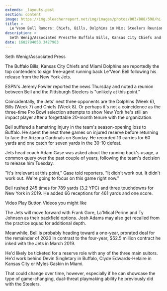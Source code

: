 ```yaml
--- 
extends: _layouts.post 
section: content 
image: https://img.bleacherreport.net/img/images/photos/003/888/598/hi-res-9706da7aba4f40f742a037fc924bf588_crop_exact.jpg?w=1200&h=1200&q=75 
title: > 
  Le'Veon Bell Rumors: Chiefs, Bills, Dolphins in Mix; Steelers Reunion 'Unlikely' 
description: > 
  Seth Wenig/Associated PressThe Buffalo Bills, Kansas City Chiefs and Miami Dolphins are reportedly the top contenders to sign free-agent running back Le'Veon Bell following his release from the New York Jets.ESPN's Jeremy Fowler reported the news Thursday and noted a reunion between Bell and the Pittsburgh Steelers is "unlikely at this point."Coincidentally, the Jets' next three opponents are the Dolphins (Week 6), Bills (Week 7) and Chiefs (Week 8).Bell suffered a hamstring injury in the team's season-opening loss to Buffalo.Bell rushed 245 times for 789 yards (3.2 YPC) and three touchdowns for New York in 2019. 
date: 1602784053.3427963 
--- 
```

Seth Wenig/Associated Press

The Buffalo Bills, Kansas City Chiefs and Miami Dolphins are reportedly the top contenders to sign free-agent running back Le'Veon Bell following his release from the New York Jets.

ESPN's Jeremy Fowler reported the news Thursday and noted a reunion between Bell and the Pittsburgh Steelers is "unlikely at this point."

Coincidentally, the Jets' next three opponents are the Dolphins (Week 6), Bills (Week 7) and Chiefs (Week 8). Or perhaps it's not a coincidence as the three-time Pro Bowl selection attempts to show New York he's still an impact player after a forgettable 20-month tenure with the organization.

Bell suffered a hamstring injury in the team's season-opening loss to Buffalo. He spent the next three games on injured reserve before returning to face the Arizona Cardinals on Sunday. He recorded 13 carries for 60 yards and one catch for seven yards in the 30-10 defeat.

Jets head coach Adam Gase was asked about the running back's usage, a common query over the past couple of years, following the team's decision to release him Tuesday.

"It's irrelevant at this point," Gase told reporters. "It didn't work out. It didn't work out. We're going to focus on this game right now."

Bell rushed 245 times for 789 yards (3.2 YPC) and three touchdowns for New York in 2019. He added 66 receptions for 461 yards and one score.

Video Play Button Videos you might like

The Jets will move forward with Frank Gore, La'Mical Perine and Ty Johnson as their backfield options. Josh Adams may also get recalled from the practice squad for additional depth.

Meanwhile, Bell is probably heading toward a one-year, prorated deal for the remainder of 2020 in contrast to the four-year, $52.5 million contract he inked with the Jets in March 2019.

He'd likely be ticketed for a reserve role with any of the three main suitors. He'd work behind Devin Singletary in Buffalo, Clyde Edwards-Helaire in Kansas City or Myles Gaskin in Miami.

That could change over time, however, especially if he can showcase the type of game-changing, dual-threat playmaking ability he previously did with the Steelers.